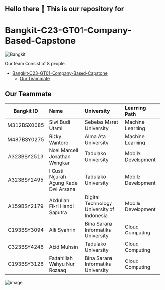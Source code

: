 ## Hello there 👋 This is our repository for

<!--

**Here are some ideas to get you started:**

🙋‍♀️ A short introduction - what is your organization all about?
🌈 Contribution guidelines - how can the community get involved?
👩‍💻 Useful resources - where can the community find your docs? Is there anything else the community should know?
🍿 Fun facts - what does your team eat for breakfast?
🧙 Remember, you can do mighty things with the power of [Markdown](https://docs.github.com/github/writing-on-github/getting-started-with-writing-and-formatting-on-github/basic-writing-and-formatting-syntax)
-->
# Bangkit-C23-GT01-Company-Based-Capstone

![Bangkit](https://lh3.googleusercontent.com/J2QI0L3vJwv63Sm3isI90ctxuxznz67dAtJQN2vu7wnUuwt9Wc-WI7VuIhwvr0yVrDPfc7kBN5usZz75nDW_k96pCfcZBxnfNzvVS0g=w600)

Our team Consist of 8 people.

- [Bangkit-C23-GT01-Company-Based-Capstone](#bangkit-c23-gt01-company-based-capstone)
  - [Our Teammate](#our-member)

## Our Teammate

Bangkit ID | Name | University | Learning Path
:---:|:---|:---|:---
M312BSX0085 | Siwi Budi Utami | Sebelas Maret University | Machine Learning
M487BSY0275 | Rizky Wantoro | Alma Ata University | Machine Learning
A323BSY2513 | Noel Marcell Jonathan Wongkar | Tadulako University | Mobile Development
A323BSY2495 | I Gusti Ngurah Agung Kade Dwi Arsana | Tadulako University |  Mobile Development
A159BSY2179 | Abdullah Fikri Handi Saputra | Digital Technology University of Indonesia | Mobile Development
C193BSY3094 | Alfi Syahrin | Bina Sarana Informatika University| Cloud Computing
C323BSY4246 | Abid Muhsin | Tadulako University |  Cloud Computing
C193BSY3126 | Fattahillah Wahyu Nur Rozaaq | Bina Sarana Informatika University| Cloud Computing

![image](https://github.com/C23-GT01/.github/assets/96417922/d5bed638-4770-4627-b2b3-35a8de3657f3)
